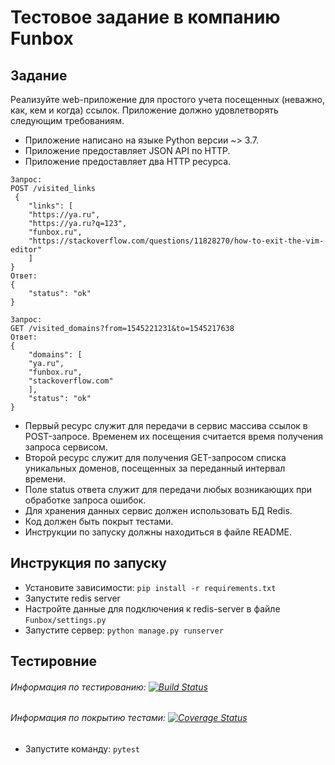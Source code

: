 # **Тестовое задание в компанию Funbox**
## Задание

Реализуйте web-приложение для простого учета посещенных (неважно, как, кем и когда)
ссылок. Приложение должно удовлетворять следующим требованиям.
- Приложение написано на языке Python версии ~> 3.7.
- Приложение предоставляет JSON API по HTTP.
- Приложение предоставляет два HTTP ресурса.

```
Запрос:
POST /visited_links
 {
    "links": [
    "https://ya.ru",
    "https://ya.ru?q=123",
    "funbox.ru",
    "https://stackoverflow.com/questions/11828270/how-to-exit-the-vim-editor"
    ]
}
Ответ:
{
    "status": "ok"
}
```

```
Запрос:
GET /visited_domains?from=1545221231&to=1545217638
Ответ:
{
    "domains": [
    "ya.ru",
    "funbox.ru",
    "stackoverflow.com"
    ],
    "status": "ok"
}
```

- Первый ресурс служит для передачи в сервис массива ссылок в POST-запросе. Временем их посещения считается время получения запроса сервисом.
- Второй ресурс служит для получения GET-запросом списка уникальных доменов,
посещенных за переданный интервал времени.
- Поле status ответа служит для передачи любых возникающих при обработке запроса
ошибок.
- Для хранения данных сервис должен использовать БД Redis.
- Код должен быть покрыт тестами.
- Инструкции по запуску должны находиться в файле README.

## Инструкция по запуску
* Установите зависимости: `pip install -r requirements.txt`
* Запустите redis server
* Настройте данные для подключения к redis-server в файле `Funbox/settings.py` 
* Запустите сервер: `python manage.py runserver`


## Тестировние
###### Информация по тестированию: [![Build Status](https://travis-ci.com/Kaktysig/Funbox.svg?branch=master)](https://travis-ci.com/Kaktysig/Funbox)
###### Информация по покрытию тестами: [![Coverage Status](https://coveralls.io/repos/github/Kaktysig/Funbox/badge.svg)](https://coveralls.io/github/Kaktysig/Funbox)
* Запустите команду: `pytest`
